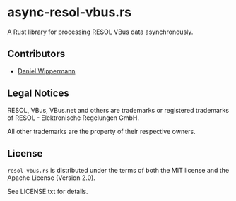 # async-resol-vbus.rs

A Rust library for processing RESOL VBus data asynchronously.


## Contributors

- [Daniel Wippermann](https://github.com/danielwippermann)


## Legal Notices

RESOL, VBus, VBus.net and others are trademarks or registered trademarks of RESOL - Elektronische Regelungen GmbH.

All other trademarks are the property of their respective owners.


## License

`resol-vbus.rs` is distributed under the terms of both the MIT license and the
Apache License (Version 2.0).

See LICENSE.txt for details.
